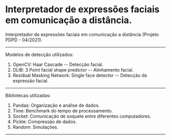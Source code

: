 # Interpretador de expressões faciais em comunicação a distância.
Interpretador de expressões faciais em comunicação a distância (Projeto PDPD - 04/2021).

--------------------------------------------------------------------------

Modelos de detecção utilizados:

  1. OpenCV: Haar Cascade -- Detecção facial.
  2. DLIB: 3 Point facial shape predictor -- Alinhamento facial.
  3. Residual Masking Network: Single face detector -- Detecção da expressão facial.

--------------------------------------------------------------------------

Bibliotecas utilizadas:

  1. Pandas: Organização e análise de dados.
  2. Time: Benchmark do tempo de processamento.
  3. Socket: Comunicação de soquete entre diferentes computadores.
  4. Pickle: Compressão de dados.
  5. Random: Simulações.

--------------------------------------------------------------------------
